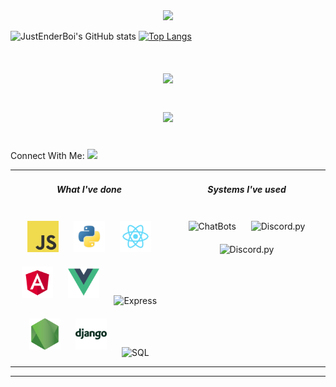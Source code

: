 <div align="center">
    <img src="https://media.giphy.com/media/hvRJCLFzcasrR4ia7z/giphy.gif" width="55px">
</div>

![JustEnderBoi's GitHub stats](https://github-readme-stats.vercel.app/api?username=JustEnderBoi&show_icons=true)
[![Top Langs](https://github-readme-stats.vercel.app/api/top-langs/?username=JustEnderBoi&layout=compact)](https://github.com/anuraghazra/github-readme-stats)

<h1 align="center"><img align="center" src="https://media.giphy.com/media/26tn33aiTi1jkl6H6/giphy.gif" style = "width: -webkit-fill-available;"/></h1>

<div align="center" style="margin: 40px 0">
    <a href="https://github.com/topdev0729/github-profile-views-counter">
        <img width="175px" src="https://komarev.com/ghpvc/?username=JustEnderBoi&color=DE002D">
    </a>
</div>

Connect With Me:
[![](https://discord.c99.nl/widget/theme-4/744309788837413005.png)](https://discord.gg/JGgCssgUvj)

<table><tr>
    <td valign="top" width="50%">
        <div align="center">
           <h6> <b> What I've done </b> </h6>
        </div>
        <div align="center">  
         <img style="margin: 10px" alt="JavaScript" height="50" src="https://raw.githubusercontent.com/github/explore/80688e429a7d4ef2fca1e82350fe8e3517d3494d/topics/javascript/javascript.png" />
          <img style="margin: 10px" alt="Python"height="50" src="https://raw.githubusercontent.com/github/explore/e94815998e4e0713912fed477a1f346ec04c3da2/topics/python/python.png" />
          <img style="margin: 10px" alt="React" height="50" src="https://raw.githubusercontent.com/github/explore/80688e429a7d4ef2fca1e82350fe8e3517d3494d/topics/react/react.png" />
            <img style="margin: 10px" alt="Angular" height="50" src="https://raw.githubusercontent.com/github/explore/e94815998e4e0713912fed477a1f346ec04c3da2/topics/angular/angular.png" />
            <img style="margin: 10px" alt="Vue" height="50" src="https://raw.githubusercontent.com/github/explore/e94815998e4e0713912fed477a1f346ec04c3da2/topics/vue/vue.png" />
            <img style="margin: 10px"  alt="Express" height="50" src="https://raw.githubusercontent.com/sachuverma/sachuverma/master/icons/express.png"/>  
            <img style="margin: 10px" alt="Node.js" height="50" src="https://raw.githubusercontent.com/github/explore/80688e429a7d4ef2fca1e82350fe8e3517d3494d/topics/nodejs/nodejs.png" />
            <img style="margin: 10px" alt="Django" height="50" src="https://raw.githubusercontent.com/github/explore/e94815998e4e0713912fed477a1f346ec04c3da2/topics/django/django.png" />
            <img style="margin: 10px" alt="SQL" height="50" src="https://www.zeluslugi.ru/upload/news/terms20191115-1.png" />


</div></td><td valign="top" width="50%">
        <div align="center">
                <h6><b>Systems I've used</b></h6>
            </div>
        <div align="center"> 
            <img style="margin: 10px" src="https://medcitynews.com/uploads/2017/11/GettyImages-840949292-600x450.jpg" alt="ChatBots" height="50" />
            <img style="margin: 10px" src="https://res.cloudinary.com/practicaldev/image/fetch/s--bE4kKf0z--/c_imagga_scale,f_auto,fl_progressive,h_420,q_auto,w_1000/https://dev-to-uploads.s3.amazonaws.com/i/4xpm01mu2185tpvnilaq.png" alt="Discord.py" height="50" />
<img style="margin: 10px" src="https://miro.medium.com/max/1400/0*PIm4S-fLsefifYAg.jpeg" alt="Discord.py" height="50" />  
        </div>
    </td>
</tr></table>  
<hr/>
